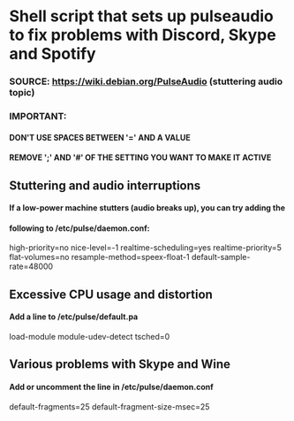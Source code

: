 # Shell script that sets up pulseaudio to fix problems with Discord, Skype and Spotify
### SOURCE: https://wiki.debian.org/PulseAudio (stuttering audio topic)
### IMPORTANT:
#### DON'T USE SPACES BETWEEN '=' AND A VALUE
#### REMOVE ';' AND '#' OF THE SETTING YOU WANT TO MAKE IT ACTIVE

## Stuttering and audio interruptions
#### If a low-power machine stutters (audio breaks up), you can try adding the
#### following to /etc/pulse/daemon.conf:
high-priority=no
nice-level=-1
realtime-scheduling=yes
realtime-priority=5
flat-volumes=no
resample-method=speex-float-1
default-sample-rate=48000

## Excessive CPU usage and distortion
#### Add a line to /etc/pulse/default.pa
load-module module-udev-detect tsched=0

## Various problems with Skype and Wine
#### Add or uncomment the line in /etc/pulse/daemon.conf
default-fragments=25
default-fragment-size-msec=25
